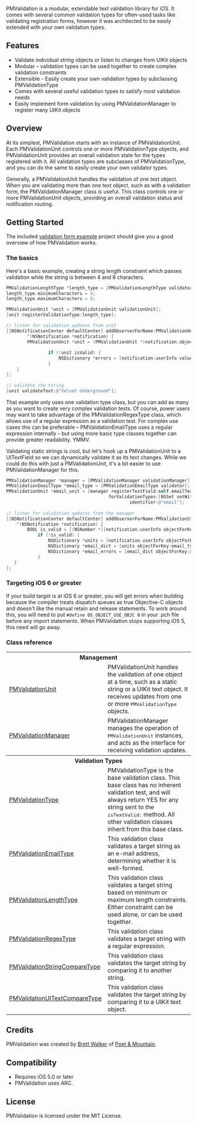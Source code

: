 PMValidation is a modular, extendable text validation library for iOS. It comes with several common validation types for often-used tasks like validating registration forms, however it was architected to be easily extended with your own validation types.

## Features

* Validate individual string objects or listen to changes from UIKit objects
* Modular – validation types can be used together to create complex validation constraints
* Extensible - Easily create your own validation types by subclassing PMValidationType
* Comes with several useful validation types to satisfy most validation needs
* Easily implement form validation by using PMValidationManager to register many UIKit objects

## Overview

At its simplest, PMValidation starts with an instance of PMValidationUnit. Each PMValidationUnit controls one or more PMValidationType objects, and PMValidationUnit provides an overall validation state for the types registered with it. All validation types are subclasses of PMValidationType, and you can do the same to easily create your own validator types. 

Generally, a PMValidationUnit handles the validation of one text object. When you are validating more than one text object, such as with a validation form, the PMValidationManager class is useful. This class controls one or more PMValidationUnit objects, providing an overall validation status and notification routing.

## Getting Started

The included [validation form example](https://github.com/poetmountain/PMValidation/tree/master/PMValidationDemo) project should give you a good overview of how PMValidation works.


### The basics

Here's a basic example, creating a string length constraint which passes validation while the string is between 4 and 8 characters.

``` objective-c
PMValidationLengthType *length_type = [PMValidationLengthType validator];
length_type.minimumCharacters = 4;
length_type.maximumCharacters = 8;

PMValidationUnit *unit = [PMValidationUnit validationUnit];
[unit registerValidationType:length_type];

// listen for validation updates from unit
[[NSNotificationCenter defaultCenter] addObserverForName:PMValidationUnitUpdateNotification object:unit queue:nil usingBlock:
		^(NSNotification *notification) {
        PMValidationUnit *unit = (PMValidationUnit *)notification.object;
        
				if (!unit.isValid) {
					NSDictionary *errors = [notification.userInfo valueForKey:@"errors"];
				}   
    }
];

// validate the string 
[unit validateText:@"Velvet Underground"];
```

That example only uses one validation type class, but you can add as many as you want to create very complex validation tests. Of course, power users may want to take advantage of the PMValidationRegexType class, which allows use of a regular expression as a validation test. For complex use cases this can be preferable – PMValidationEmailType uses a regular expression internally – but using more basic type classes together can provide greater readability. YMMV.

Validating static strings is cool, but let's hook up a PMValidationUnit to a UITextField so we can dynamically validate it as its text changes. While we could do this with just a PMValidationUnit, it's a bit easier to use PMValidationManager for this.

```objective-c
PMValidationManager *manager = [PMValidationManager validationManager];
PMValidationEmailType *email_type = [PMValidationEmailType validator];
PMValidationUnit *email_unit = [manager registerTextField:self.emailTextField
                                       forValidationTypes:[NSSet setWithObjects:email_type, nil]
                                               identifier:@"email"];
																							 
// listen for validation updates from the manager
[[NSNotificationCenter defaultCenter] addObserverForName:PMValidationStatusNotification object:manager queue:nil usingBlock:
	^(NSNotification *notification) {
    	BOOL is_valid = [(NSNumber *)[notification.userInfo objectForKey:@"status"] boolValue];
			if (!is_valid) {
				NSDictionary *units = [notification.userInfo objectForKey:@"units"];
				NSDictionary *email_dict = [units objectForKey:email_type.identifier];
				NSDictionary *email_errors = [email_dict objectForKey:@"errors"];
			} 
   }
];
```

### Targeting iOS 6 or greater

If your build target is at iOS 6 or greater, you will get errors when building because the compiler treats dispatch queues as true Objective-C objects and doesn't like the manual retain and release statements. To work around this, you will need to put ```#define OS_OBJECT_USE_OBJC 0``` in your .pch file before any import statements. When PMValidation stops supporting iOS 5, this need will go away.


### Class reference

<table>
  <tr><th colspan="2" style="text-align:center;">Management</th></tr>
  <tr>
    <td><a href="http://poetmountain.github.com/PMValidation/Classes/PMValidationUnit.html">PMValidationUnit</a></td>
    <td>PMValidationUnit handles the validation of one object at a time, such as a static string or a UIKit text object. It receives updates from one or more <tt>PMValidationType</tt> objects.</td>
  </tr>
  <tr>
    <td><a href="http://poetmountain.github.com/PMValidation/Classes/PMValidationManager.html">PMValidationManager</a></td>
    <td>PMValidationManager manages the operation of <tt>PMValidationUnit</tt> instances, and acts as the interface for receiving validation updates.</td>
  </tr>
	
  <tr><th colspan="2" style="text-align:center;">Validation Types</th></tr>
  <tr>
    <td><a href="http://poetmountain.github.com/PMValidation/Classes/PMValidationType.html">PMValidationType</a></td>
    <td>PMValidationType is the base validation class. This base class has no inherent validation test, and will always return YES for any string sent to the <tt>isTextValid:</tt> method. All other validation classes inherit from this base class.</td>
  </tr>
  <tr>
    <td><a href="http://poetmountain.github.com/PMValidation/Classes/PMValidationEmailType.html">PMValidationEmailType</a></td>
    <td>This validation class validates a target string as an e-mail address, determining whether it is well-formed.</td>
  </tr>
  <tr>
    <td><a href="http://poetmountain.github.com/PMValidation/Classes/PMValidationLengthType.html">PMValidationLengthType</a></td>
    <td>This validation class validates a target string based on minimum or maximum length constraints. Either constraint can be used alone, or can be used together.</td>
  </tr>
  <tr>
    <td><a href="http://poetmountain.github.com/PMValidation/Classes/PMValidationRegexType.html">PMValidationRegexType</a></td>
    <td>This validation class validates a target string with a regular expression.</td>
  </tr>
  <tr>
    <td><a href="http://poetmountain.github.com/PMValidation/Classes/PMValidationStringCompareType.html">PMValidationStringCompareType</a></td>
    <td>This validation class validates the target string by comparing it to another string.</td>
  </tr>
  <tr>
    <td><a href="http://poetmountain.github.com/PMValidation/Classes/PMValidationUITextCompareType.html">PMValidationUITextCompareType</a></td>
    <td>This validation class validates the target string by comparing it to a UIKit text object.</td>
  </tr>
			
  <tr>
</table>
		
## Credits

PMValidation was created by [Brett Walker](https://twitter.com/petsound) of [Poet & Mountain](http://poetmountain.com).

## Compatibility

* Requires iOS 5.0 or later
* PMValidation uses ARC.

## License

PMValidation is licensed under the MIT License.